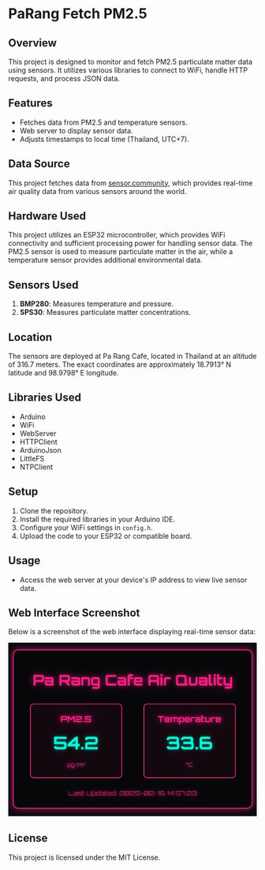 # PaRang Fetch PM2.5

## Overview
This project is designed to monitor and fetch PM2.5 particulate matter data using sensors. It utilizes various libraries to connect to WiFi, handle HTTP requests, and process JSON data.

## Features
- Fetches data from PM2.5 and temperature sensors.
- Web server to display sensor data.
- Adjusts timestamps to local time (Thailand, UTC+7).

## Data Source
This project fetches data from [sensor.community](https://sensor.community/), which provides real-time air quality data from various sensors around the world.

## Hardware Used
This project utilizes an ESP32 microcontroller, which provides WiFi connectivity and sufficient processing power for handling sensor data. The PM2.5 sensor is used to measure particulate matter in the air, while a temperature sensor provides additional environmental data.

## Sensors Used
1. **BMP280**: Measures temperature and pressure.
2. **SPS30**: Measures particulate matter concentrations.

## Location
The sensors are deployed at Pa Rang Cafe, located in Thailand at an altitude of 316.7 meters. The exact coordinates are approximately 18.7913° N latitude and 98.9798° E longitude.

## Libraries Used
- Arduino
- WiFi
- WebServer
- HTTPClient
- ArduinoJson
- LittleFS
- NTPClient

## Setup
1. Clone the repository.
2. Install the required libraries in your Arduino IDE.
3. Configure your WiFi settings in `config.h`.
4. Upload the code to your ESP32 or compatible board.

## Usage
- Access the web server at your device's IP address to view live sensor data.

## Web Interface Screenshot
Below is a screenshot of the web interface displaying real-time sensor data:

![Web Interface Screenshot](data/screenshot_webinterface.jpg)

## License
This project is licensed under the MIT License.
